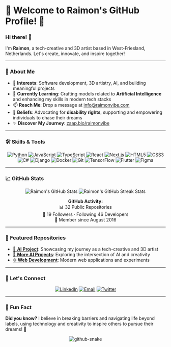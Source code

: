 # 🌟 Welcome to Raimon's GitHub Profile! 🌟

### Hi there! 👋  
I'm **Raimon**, a tech-creative and 3D artist based in West-Friesland, Netherlands. Let's create, innovate, and inspire together!

---

### 🚀 About Me
- 👀 **Interests**: Software development, 3D artistry, AI, and building meaningful projects
- 🌱 **Currently Learning**: Crafting models related to **Artificial Intelligence** and enhancing my skills in modern tech stacks
- 📫 **Reach Me**: Drop a message at [info@raimonvibe.com](mailto:info@raimonvibe.com)
- 💪 **Beliefs**: Advocating for **disability rights**, supporting and empowering individuals to chase their dreams  
- ✨ **Discover My Journey**: [zaap.bio/raimonvibe](https://zaap.bio/raimonvibe)  

---

### 🛠️ Skills & Tools
<p align="center">
  <img src="https://img.shields.io/badge/-Python-3776AB?style=flat-square&logo=python&logoColor=white" alt="Python"/>  
  <img src="https://img.shields.io/badge/-JavaScript-F7DF1E?style=flat-square&logo=javascript&logoColor=black" alt="JavaScript"/>
  <img src="https://img.shields.io/badge/-TypeScript-3178C6?style=flat-square&logo=typescript&logoColor=white" alt="TypeScript"/>
  <img src="https://img.shields.io/badge/-React-61DAFB?style=flat-square&logo=react&logoColor=black" alt="React"/>
  <img src="https://img.shields.io/badge/-Next.js-000000?style=flat-square&logo=next.js&logoColor=white" alt="Next.js"/>
  <img src="https://img.shields.io/badge/-HTML5-E34F26?style=flat-square&logo=html5&logoColor=white" alt="HTML5"/>
  <img src="https://img.shields.io/badge/-CSS3-1572B6?style=flat-square&logo=css3&logoColor=white" alt="CSS3"/>
  <img src="https://img.shields.io/badge/-C%23-239120?style=flat-square&logo=c-sharp&logoColor=white" alt="C#"/>
  <img src="https://img.shields.io/badge/-Django-092E20?style=flat-square&logo=django&logoColor=white" alt="Django"/>
  <img src="https://img.shields.io/badge/-Docker-2496ED?style=flat-square&logo=docker&logoColor=white" alt="Docker"/>
  <img src="https://img.shields.io/badge/-Git-F05032?style=flat-square&logo=git&logoColor=white" alt="Git"/>
  <img src="https://img.shields.io/badge/-TensorFlow-FF6F00?style=flat-square&logo=tensorflow&logoColor=white" alt="TensorFlow"/>
  <img src="https://img.shields.io/badge/-Flutter-02569B?style=flat-square&logo=flutter&logoColor=white" alt="Flutter"/>
  <img src="https://img.shields.io/badge/-Figma-F24E1E?style=flat-square&logo=figma&logoColor=white" alt="Figma"/>
</p>

---

### 📈 GitHub Stats
<p align="center">
  <img src="https://github-readme-stats.vercel.app/api?username=raimonvibe&show_icons=true&theme=radical&include_all_commits=true&count_private=true" alt="Raimon's GitHub Stats"/>
  <img src="https://github-readme-streak-stats.herokuapp.com/?user=raimonvibe&theme=radical" alt="Raimon's GitHub Streak Stats"/>
</p>

<p align="center">
  <strong>GitHub Activity:</strong><br>
  📊 32 Public Repositories<br>
  👥 19 Followers · Following 46 Developers<br>
  🌟 Member since August 2016
</p>

---

### 🌟 Featured Repositories
- [🎨 **AI Project**](https://github.com/raimonvibe/Simple_DQN_Balancing_Pole_on_Cart): Showcasing my journey as a tech-creative and 3D artist
- [🤖 **More AI Projects**](https://github.com/raimonvibe/saas_code_review): Exploring the intersection of AI and creativity
- [🌐 **Web Development**](https://github.com/raimonvibe/Meadowbrook): Modern web applications and experiments

---

### 🌌 Let's Connect
<p align="center">
  <a href="https://linkedin.com/in/raimonvibe"><img src="https://img.shields.io/badge/-LinkedIn-0A66C2?style=for-the-badge&logo=linkedin&logoColor=white" alt="LinkedIn"/></a>
  <a href="mailto:info@raimonvibe.com"><img src="https://img.shields.io/badge/-Email-EA4335?style=for-the-badge&logo=gmail&logoColor=white" alt="Email"/></a>
  <a href="https://twitter.com/raimonvibe"><img src="https://img.shields.io/badge/-Twitter-1DA1F2?style=for-the-badge&logo=twitter&logoColor=white" alt="Twitter"/></a>
</p>

---

### 💬 Fun Fact
**Did you know?** I believe in breaking barriers and navigating life beyond labels, using technology and creativity to inspire others to pursue their dreams! 🌟

<div align="center">
  <picture>
    <source media="(prefers-color-scheme: dark)" srcset="https://raw.githubusercontent.com/raimonvibe/raimonvibe/output/github-contribution-grid-snake-dark.svg" />
    <source media="(prefers-color-scheme: light)" srcset="https://raw.githubusercontent.com/raimonvibe/raimonvibe/output/github-contribution-grid-snake.svg" />
    <img alt="github-snake" src="https://raw.githubusercontent.com/raimonvibe/raimonvibe/output/github-contribution-grid-snake.svg" />
  </picture>
</div>

